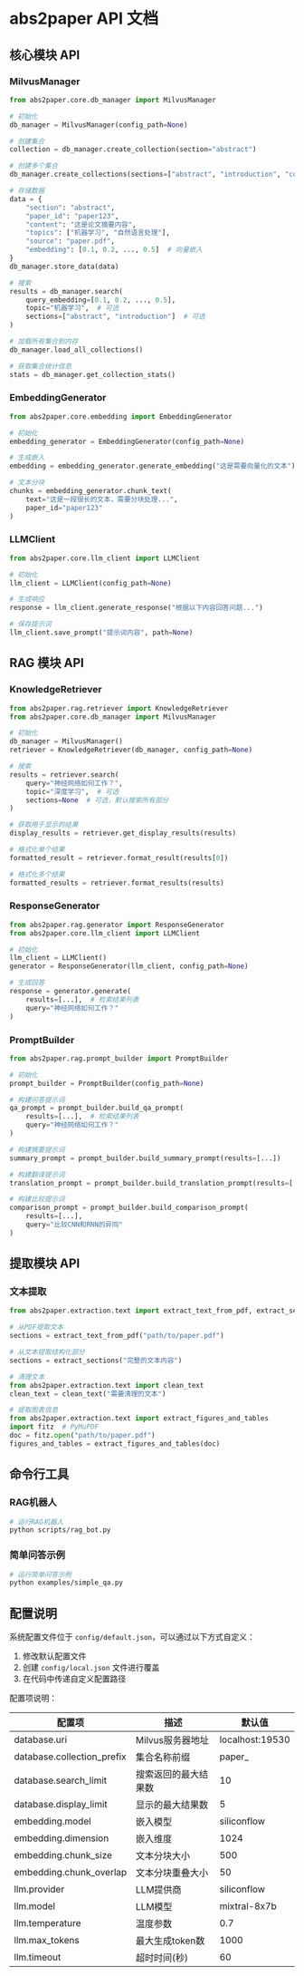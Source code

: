 # abs2paper API 文档

## 核心模块 API

### MilvusManager

```python
from abs2paper.core.db_manager import MilvusManager

# 初始化
db_manager = MilvusManager(config_path=None)

# 创建集合
collection = db_manager.create_collection(section="abstract")

# 创建多个集合
db_manager.create_collections(sections=["abstract", "introduction", "conclusion"])

# 存储数据
data = {
    "section": "abstract",
    "paper_id": "paper123",
    "content": "这是论文摘要内容",
    "topics": ["机器学习", "自然语言处理"],
    "source": "paper.pdf",
    "embedding": [0.1, 0.2, ..., 0.5]  # 向量嵌入
}
db_manager.store_data(data)

# 搜索
results = db_manager.search(
    query_embedding=[0.1, 0.2, ..., 0.5],
    topic="机器学习",  # 可选
    sections=["abstract", "introduction"]  # 可选
)

# 加载所有集合到内存
db_manager.load_all_collections()

# 获取集合统计信息
stats = db_manager.get_collection_stats()
```

### EmbeddingGenerator

```python
from abs2paper.core.embedding import EmbeddingGenerator

# 初始化
embedding_generator = EmbeddingGenerator(config_path=None)

# 生成嵌入
embedding = embedding_generator.generate_embedding("这是需要向量化的文本")

# 文本分块
chunks = embedding_generator.chunk_text(
    text="这是一段很长的文本，需要分块处理...",
    paper_id="paper123"
)
```

### LLMClient

```python
from abs2paper.core.llm_client import LLMClient

# 初始化
llm_client = LLMClient(config_path=None)

# 生成响应
response = llm_client.generate_response("根据以下内容回答问题...")

# 保存提示词
llm_client.save_prompt("提示词内容", path=None)
```

## RAG 模块 API

### KnowledgeRetriever

```python
from abs2paper.rag.retriever import KnowledgeRetriever
from abs2paper.core.db_manager import MilvusManager

# 初始化
db_manager = MilvusManager()
retriever = KnowledgeRetriever(db_manager, config_path=None)

# 搜索
results = retriever.search(
    query="神经网络如何工作？",
    topic="深度学习",  # 可选
    sections=None  # 可选，默认搜索所有部分
)

# 获取用于显示的结果
display_results = retriever.get_display_results(results)

# 格式化单个结果
formatted_result = retriever.format_result(results[0])

# 格式化多个结果
formatted_results = retriever.format_results(results)
```

### ResponseGenerator

```python
from abs2paper.rag.generator import ResponseGenerator
from abs2paper.core.llm_client import LLMClient

# 初始化
llm_client = LLMClient()
generator = ResponseGenerator(llm_client, config_path=None)

# 生成回答
response = generator.generate(
    results=[...],  # 检索结果列表
    query="神经网络如何工作？"
)
```

### PromptBuilder

```python
from abs2paper.rag.prompt_builder import PromptBuilder

# 初始化
prompt_builder = PromptBuilder(config_path=None)

# 构建问答提示词
qa_prompt = prompt_builder.build_qa_prompt(
    results=[...],  # 检索结果列表
    query="神经网络如何工作？"
)

# 构建摘要提示词
summary_prompt = prompt_builder.build_summary_prompt(results=[...])

# 构建翻译提示词
translation_prompt = prompt_builder.build_translation_prompt(results=[...])

# 构建比较提示词
comparison_prompt = prompt_builder.build_comparison_prompt(
    results=[...],
    query="比较CNN和RNN的异同"
)
```

## 提取模块 API

### 文本提取

```python
from abs2paper.extraction.text import extract_text_from_pdf, extract_sections

# 从PDF提取文本
sections = extract_text_from_pdf("path/to/paper.pdf")

# 从文本提取结构化部分
sections = extract_sections("完整的文本内容")

# 清理文本
from abs2paper.extraction.text import clean_text
clean_text = clean_text("需要清理的文本")

# 提取图表信息
from abs2paper.extraction.text import extract_figures_and_tables
import fitz  # PyMuPDF
doc = fitz.open("path/to/paper.pdf")
figures_and_tables = extract_figures_and_tables(doc)
```

## 命令行工具

### RAG机器人

```bash
# 运行RAG机器人
python scripts/rag_bot.py
```

### 简单问答示例

```bash
# 运行简单问答示例
python examples/simple_qa.py
```

## 配置说明

系统配置文件位于 `config/default.json`，可以通过以下方式自定义：

1. 修改默认配置文件
2. 创建 `config/local.json` 文件进行覆盖
3. 在代码中传递自定义配置路径

配置项说明：

| 配置项 | 描述 | 默认值 |
|-------|------|--------|
| database.uri | Milvus服务器地址 | localhost:19530 |
| database.collection_prefix | 集合名称前缀 | paper_ |
| database.search_limit | 搜索返回的最大结果数 | 10 |
| database.display_limit | 显示的最大结果数 | 5 |
| embedding.model | 嵌入模型 | siliconflow |
| embedding.dimension | 嵌入维度 | 1024 |
| embedding.chunk_size | 文本分块大小 | 500 |
| embedding.chunk_overlap | 文本分块重叠大小 | 50 |
| llm.provider | LLM提供商 | siliconflow |
| llm.model | LLM模型 | mixtral-8x7b |
| llm.temperature | 温度参数 | 0.7 |
| llm.max_tokens | 最大生成token数 | 1000 |
| llm.timeout | 超时时间(秒) | 60 | 